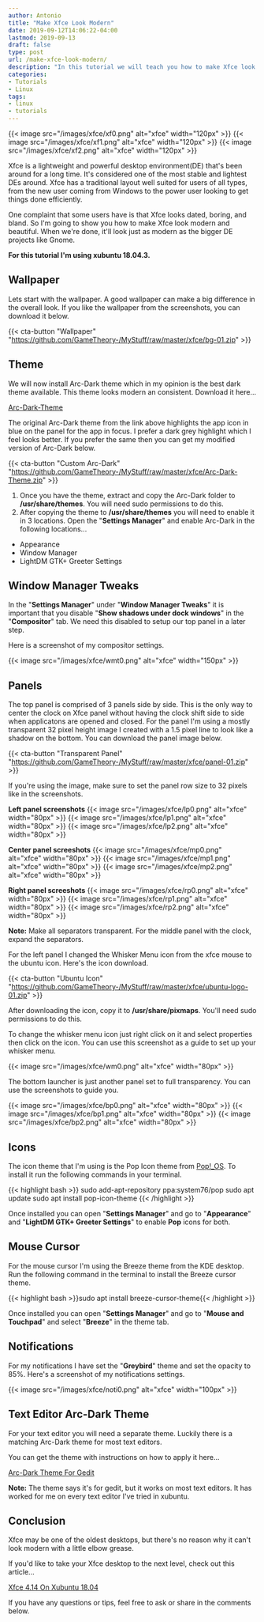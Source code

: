 ```yaml
---
author: Antonio
title: "Make Xfce Look Modern"
date: 2019-09-12T14:06:22-04:00
lastmod: 2019-09-13
draft: false
type: post
url: /make-xfce-look-modern/
description: "In this tutorial we will teach you how to make Xfce look modern and beautiful. We will show you some neat customizations and downloads to make your Xfce look modern."
categories:
- Tutorials
- Linux
tags:
- linux
- tutorials
---
```


{{< image src="/images/xfce/xf0.png" alt="xfce" width="120px" >}} {{< image src="/images/xfce/xf1.png" alt="xfce" width="120px" >}} {{< image src="/images/xfce/xf2.png" alt="xfce" width="120px" >}}

Xfce is a lightweight and powerful desktop environment(DE) that's been around for a long time. It's considered one of the most stable and lightest DEs around. Xfce has a traditional layout well suited for users of all types, from the new user coming from Windows to the power user looking to get things done efficiently.

<!--more-->

One complaint that some users have is that Xfce looks dated, boring, and bland. So I'm going to show you how to make Xfce look modern and beautiful. When we're done, it'll look just as modern as the bigger DE projects like Gnome.

**For this tutorial I'm using xubuntu 18.04.3.**

## **Wallpaper**

Lets start with the wallpaper. A good wallpaper can make a big difference in the overall look. If you like the wallpaper from the screenshots, you can download it below.

{{< cta-button "Wallpaper" "https://github.com/GameTheory-/MyStuff/raw/master/xfce/bg-01.zip" >}}

## **Theme**

We will now install Arc-Dark theme which in my opinion is the best dark theme available. This theme looks modern an consistent. Download it here...

<a href="https://www.xfce-look.org/p/1181106/#files-panel" target="_blank">Arc-Dark-Theme</a>

The original Arc-Dark theme from the link above highlights the app icon in blue on the panel for the app in focus. I prefer a dark grey highlight which I feel looks better. If you prefer the same then you can get my modified version of Arc-Dark below.

{{< cta-button "Custom Arc-Dark" "https://github.com/GameTheory-/MyStuff/raw/master/xfce/Arc-Dark-Theme.zip" >}}

1. Once you have the theme, extract and copy the Arc-Dark folder to **/usr/share/themes**. You will need sudo permissions to do this.
2. After copying the theme to **/usr/share/themes** you will need to enable it in 3 locations. Open the "**Settings Manager**" and enable Arc-Dark in the following locations...

- Appearance
- Window Manager
- LightDM GTK+ Greeter Settings

## **Window Manager Tweaks**

In the "**Settings Manager**" under "**Window Manager Tweaks**" it is important that you disable "**Show shadows under dock windows**" in the "**Compositor**" tab. We need this disabled to setup our top panel in a later step.

Here is a screenshot of my compositor settings.

{{< image src="/images/xfce/wmt0.png" alt="xfce" width="150px" >}}

## **Panels**

The top panel is comprised of 3 panels side by side. This is the only way to center the clock on Xfce panel without having the clock shift side to side when applicatons are opened and closed. For the panel I'm using a mostly transparent 32 pixel height image I created with a 1.5 pixel line to look like a shadow on the bottom. You can download the panel image below.

<!--adsense-->

{{< cta-button "Transparent Panel" "https://github.com/GameTheory-/MyStuff/raw/master/xfce/panel-01.zip" >}}

If you're using the image, make sure to set the panel row size to 32 pixels like in the screenshots.

**Left panel screenshots**
{{< image src="/images/xfce/lp0.png" alt="xfce" width="80px" >}} {{< image src="/images/xfce/lp1.png" alt="xfce" width="80px" >}} {{< image src="/images/xfce/lp2.png" alt="xfce" width="80px" >}}

**Center panel screeshots**
{{< image src="/images/xfce/mp0.png" alt="xfce" width="80px" >}} {{< image src="/images/xfce/mp1.png" alt="xfce" width="80px" >}} {{< image src="/images/xfce/mp2.png" alt="xfce" width="80px" >}}

**Right panel screeshots**
{{< image src="/images/xfce/rp0.png" alt="xfce" width="80px" >}} {{< image src="/images/xfce/rp1.png" alt="xfce" width="80px" >}} {{< image src="/images/xfce/rp2.png" alt="xfce" width="80px" >}}

**Note:** Make all separators transparent. For the middle panel with the clock, expand the separators.

For the left panel I changed the Whisker Menu icon from the xfce mouse to the ubuntu icon. Here's the icon download.

{{< cta-button "Ubuntu Icon" "https://github.com/GameTheory-/MyStuff/raw/master/xfce/ubuntu-logo-01.zip" >}}

After downloading the icon, copy it to **/usr/share/pixmaps**. You'll need sudo permissions to do this.

To change the whisker menu icon just right click on it and select properties then click on the icon. You can use this screenshot as a guide to set up your whisker menu.

{{< image src="/images/xfce/wm0.png" alt="xfce" width="80px" >}}

The bottom launcher is just another panel set to full transparency. You can use the screenshots to guide you.

{{< image src="/images/xfce/bp0.png" alt="xfce" width="80px" >}} {{< image src="/images/xfce/bp1.png" alt="xfce" width="80px" >}} {{< image src="/images/xfce/bp2.png" alt="xfce" width="80px" >}}

## **Icons**

The icon theme that I'm using is the Pop Icon theme from <a href="https://distrowatch.com/table.php?distribution=popos" target="_blank">Pop!_OS</a>. To install it run the following commands in your terminal.

{{< highlight bash >}}
sudo add-apt-repository ppa:system76/pop
sudo apt update
sudo apt install pop-icon-theme
{{< /highlight >}}

Once installed you can open "**Settings Manager**" and go to "**Appearance**" and "**LightDM GTK+ Greeter Settings**" to enable **Pop** icons for both.

## **Mouse Cursor**

For the mouse cursor I'm using the Breeze theme from the KDE desktop. Run the following command in the terminal to install the Breeze cursor theme.

{{< highlight bash >}}sudo apt install breeze-cursor-theme{{< /highlight >}}

Once installed you can open "**Settings Manager**" and go to "**Mouse and Touchpad**" and select "**Breeze**" in the theme tab.

## **Notifications**

For my notifications I have set the "**Greybird**" theme and set the opacity to 85%. Here's a screenshot of my notifications settings.

{{< image src="/images/xfce/noti0.png" alt="xfce" width="100px" >}}

## **Text Editor Arc-Dark Theme**

For your text editor you will need a separate theme. Luckily there is a matching Arc-Dark theme for most text editors.

You can get the theme with instructions on how to apply it here...

<a href="https://techstop.github.io/arc-dark-theme-for-gedit/">Arc-Dark Theme For Gedit</a>

**Note:** The theme says it's for gedit, but it works on most text editors. It has worked for me on every text editor I've tried in xubuntu.

## **Conclusion**

Xfce may be one of the oldest desktops, but there's no reason why it can't look modern with a little elbow grease.

If you'd like to take your Xfce desktop to the next level, check out this article...

<a href="https://techstop.github.io/xfce-4-14-on-xubuntu-18-04/">Xfce 4.14 On Xubuntu 18.04</a>

If you have any questions or tips, feel free to ask or share in the comments below.
